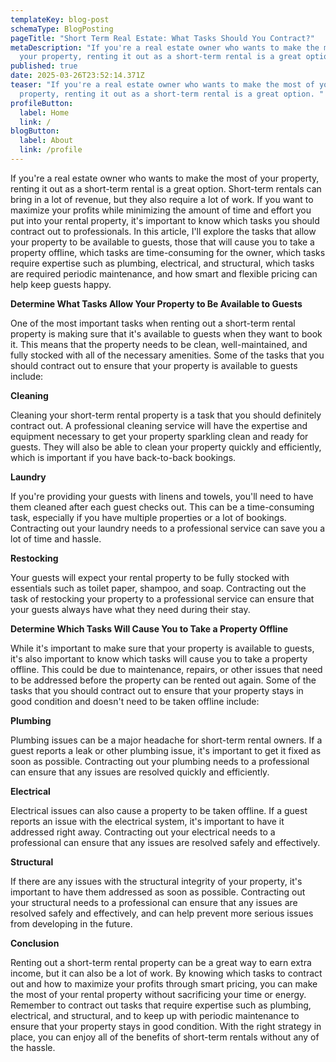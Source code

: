 ```yaml
---
templateKey: blog-post
schemaType: BlogPosting
pageTitle: "Short Term Real Estate: What Tasks Should You Contract?"
metaDescription: "If you're a real estate owner who wants to make the most of
  your property, renting it out as a short-term rental is a great option. "
published: true
date: 2025-03-26T23:52:14.371Z
teaser: "If you're a real estate owner who wants to make the most of your
  property, renting it out as a short-term rental is a great option. "
profileButton:
  label: Home
  link: /
blogButton:
  label: About
  link: /profile
---
```

If you're a real estate owner who wants to make the most of your property, renting it out as a short-term rental is a great option. Short-term rentals can bring in a lot of revenue, but they also require a lot of work. If you want to maximize your profits while minimizing the amount of time and effort you put into your rental property, it's important to know which tasks you should contract out to professionals. In this article, I'll explore the tasks that allow your property to be available to guests, those that will cause you to take a property offline, which tasks are time-consuming for the owner, which tasks require expertise such as plumbing, electrical, and structural, which tasks are required periodic maintenance, and how smart and flexible pricing can help keep guests happy.

**Determine What Tasks Allow Your Property to Be Available to Guests**

One of the most important tasks when renting out a short-term rental property is making sure that it's available to guests when they want to book it. This means that the property needs to be clean, well-maintained, and fully stocked with all of the necessary amenities. Some of the tasks that you should contract out to ensure that your property is available to guests include:

**Cleaning**

Cleaning your short-term rental property is a task that you should definitely contract out. A professional cleaning service will have the expertise and equipment necessary to get your property sparkling clean and ready for guests. They will also be able to clean your property quickly and efficiently, which is important if you have back-to-back bookings.

**Laundry**

If you're providing your guests with linens and towels, you'll need to have them cleaned after each guest checks out. This can be a time-consuming task, especially if you have multiple properties or a lot of bookings. Contracting out your laundry needs to a professional service can save you a lot of time and hassle.

**Restocking**

Your guests will expect your rental property to be fully stocked with essentials such as toilet paper, shampoo, and soap. Contracting out the task of restocking your property to a professional service can ensure that your guests always have what they need during their stay.

**Determine Which Tasks Will Cause You to Take a Property Offline**

While it's important to make sure that your property is available to guests, it's also important to know which tasks will cause you to take a property offline. This could be due to maintenance, repairs, or other issues that need to be addressed before the property can be rented out again. Some of the tasks that you should contract out to ensure that your property stays in good condition and doesn't need to be taken offline include:

**Plumbing**

Plumbing issues can be a major headache for short-term rental owners. If a guest reports a leak or other plumbing issue, it's important to get it fixed as soon as possible. Contracting out your plumbing needs to a professional can ensure that any issues are resolved quickly and efficiently.

**Electrical**

Electrical issues can also cause a property to be taken offline. If a guest reports an issue with the electrical system, it's important to have it addressed right away. Contracting out your electrical needs to a professional can ensure that any issues are resolved safely and effectively.

**Structural**

If there are any issues with the structural integrity of your property, it's important to have them addressed as soon as possible. Contracting out your structural needs to a professional can ensure that any issues are resolved safely and effectively, and can help prevent more serious issues from developing in the future.

**Conclusion**

Renting out a short-term rental property can be a great way to earn extra income, but it can also be a lot of work. By knowing which tasks to contract out and how to maximize your profits through smart pricing, you can make the most of your rental property without sacrificing your time or energy. Remember to contract out tasks that require expertise such as plumbing, electrical, and structural, and to keep up with periodic maintenance to ensure that your property stays in good condition. With the right strategy in place, you can enjoy all of the benefits of short-term rentals without any of the hassle.

<!--EndFragment-->